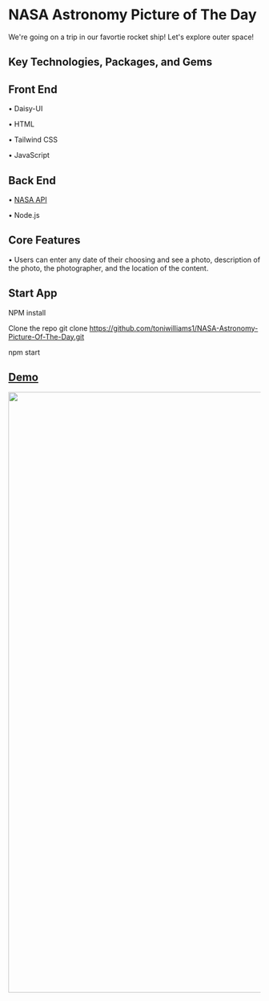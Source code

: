 
#  NASA Astronomy Picture of The Day

We're going on a trip in our favortie rocket ship! Let's explore outer space!

## Key Technologies, Packages, and Gems

 ## Front End <br>
• Daisy-UI <br>

• HTML <br>

• Tailwind CSS <br>

• JavaScript <br>

## Back End <br>
• [NASA API](https://api.nasa.gov/) <br>

• Node.js <br>

## Core Features
• Users can enter any date of their choosing and see a photo, description of the photo, the photographer, and the location of the content.

## Start App

NPM install

Clone the repo
git clone https://github.com/toniwilliams1/NASA-Astronomy-Picture-Of-The-Day.git

npm start



## [Demo](https://nasas-astronomy-picture-of-the-day.netlify.app/)




<img width="1200" src="https://user-images.githubusercontent.com/100317017/209872661-d57150bf-10a3-4013-895e-a235b226281f.gif
">






